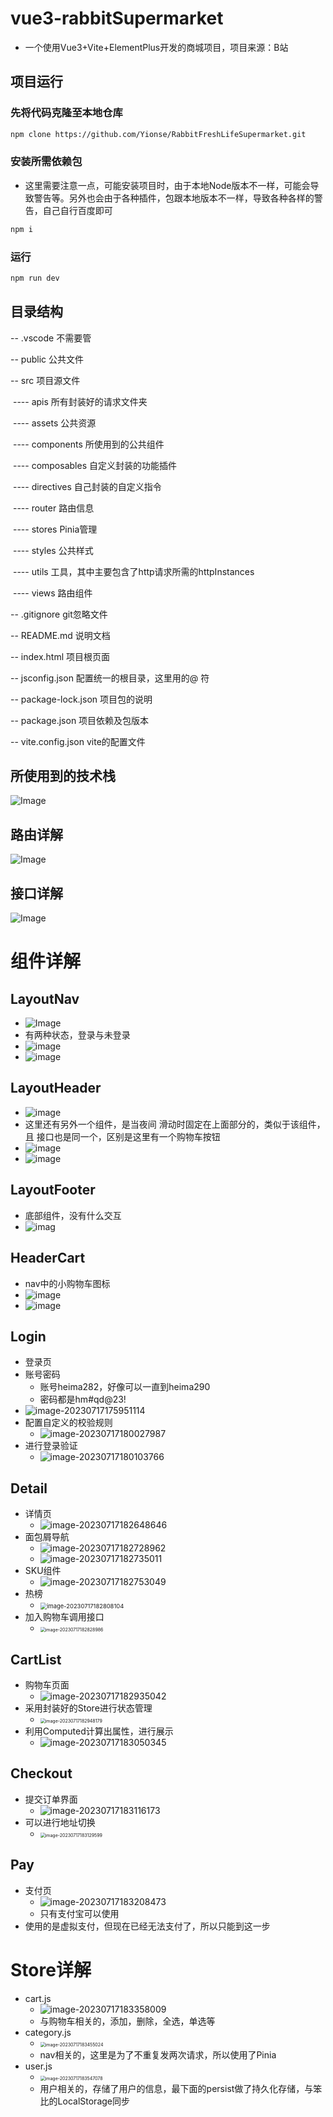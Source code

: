 # vue3-rabbitSupermarket

- 一个使用Vue3+Vite+ElementPlus开发的商城项目，项目来源：B站

## 项目运行

### 先将代码克隆至本地仓库

```sh
npm clone https://github.com/Yionse/RabbitFreshLifeSupermarket.git
```

### 安装所需依赖包

- 这里需要注意一点，可能安装项目时，由于本地Node版本不一样，可能会导致警告等。另外也会由于各种插件，包跟本地版本不一样，导致各种各样的警告，自己自行百度即可

```sh
npm i
```

### 运行

```sh
npm run dev
```

## 目录结构

--	.vscode	不需要管

--	public		公共文件

--	src			  项目源文件

​	----	apis		所有封装好的请求文件夹

​	----	assets		公共资源

​	----	components		所使用到的公共组件

​	----	composables		自定义封装的功能插件

​	----	directives		自己封装的自定义指令

​	----	router		路由信息

​	----	stores		Pinia管理

​	----	styles		公共样式

​	----	utils		工具，其中主要包含了http请求所需的httpInstances

​	----	views		路由组件

--	.gitignore	git忽略文件

--	README.md	说明文档

--	index.html	项目根页面

--	jsconfig.json	配置统一的根目录，这里用的@ 符

--	package-lock.json	项目包的说明

--	package.json	项目依赖及包版本

--	vite.config.json	vite的配置文件

## 所使用到的技术栈

![Image](https://github.com/Yionse/ProjectDescriptionPicture/blob/main/RabbitFreshLifeSupermarket/one.png)

## 路由详解

![Image](https://github.com/Yionse/ProjectDescriptionPicture/blob/main/RabbitFreshLifeSupermarket/two.png)

## 接口详解

![Image](https://github.com/Yionse/ProjectDescriptionPicture/blob/main/RabbitFreshLifeSupermarket/three.png)

# 组件详解

## LayoutNav

- ![Image](https://github.com/Yionse/ProjectDescriptionPicture/blob/main/RabbitFreshLifeSupermarket/four.png)
- 有两种状态，登录与未登录
- ![image](https://github.com/Yionse/ProjectDescriptionPicture/blob/main/RabbitFreshLifeSupermarket/image-20230717175058248.png)
- ![image](https://github.com/Yionse/ProjectDescriptionPicture/blob/main/RabbitFreshLifeSupermarket/image-20230717175213328.png)

## LayoutHeader

- ![image](https://github.com/Yionse/ProjectDescriptionPicture/blob/main/RabbitFreshLifeSupermarket/image-20230717175245698.png)
- 这里还有另外一个组件，是当夜间 滑动时固定在上面部分的，类似于该组件，且 接口也是同一个，区别是这里有一个购物车按钮
- ![image](https://github.com/Yionse/ProjectDescriptionPicture/blob/main/RabbitFreshLifeSupermarket/image-20230717175343450.png)
- ![image](https://github.com/Yionse/ProjectDescriptionPicture/blob/main/RabbitFreshLifeSupermarket/image-20230717175434415.png)

## LayoutFooter

- 底部组件，没有什么交互
- ![imag](https://github.com/Yionse/ProjectDescriptionPicture/blob/main/RabbitFreshLifeSupermarket/image-20230717175522024.png)

## HeaderCart

- nav中的小购物车图标
- ![image](https://github.com/Yionse/ProjectDescriptionPicture/blob/main/RabbitFreshLifeSupermarket/image-20230717175630248.png)
- ![image](https://github.com/Yionse/ProjectDescriptionPicture/blob/main/RabbitFreshLifeSupermarket/image-20230717175842492.png)

## Login

- 登录页
- 账号密码
  - 账号heima282，好像可以一直到heima290
  - 密码都是hm#qd@23!
- ![image-20230717175951114](D:\OneDrive\桌面\GitHub\ProjectDescriptionPicture\RabbitFreshLifeSupermarket\image-20230717175951114.png)
- 配置自定义的校验规则
  - ![image-20230717180027987](D:\OneDrive\桌面\GitHub\ProjectDescriptionPicture\RabbitFreshLifeSupermarket\image-20230717180027987.png)
- 进行登录验证
  - ![image-20230717180103766](D:\OneDrive\桌面\GitHub\ProjectDescriptionPicture\RabbitFreshLifeSupermarket\image-20230717180103766.png)

## Detail

- 详情页
  - ![image-20230717182648646](D:\OneDrive\桌面\GitHub\ProjectDescriptionPicture\RabbitFreshLifeSupermarket\image-20230717182648646.png)
- 面包屑导航
  - ![image-20230717182728962](D:\OneDrive\桌面\GitHub\ProjectDescriptionPicture\RabbitFreshLifeSupermarket\image-20230717182728962.png)
  - ![image-20230717182735011](D:\OneDrive\桌面\GitHub\ProjectDescriptionPicture\RabbitFreshLifeSupermarket\image-20230717182735011.png)
- SKU组件
  - ![image-20230717182753049](D:\OneDrive\桌面\GitHub\ProjectDescriptionPicture\RabbitFreshLifeSupermarket\image-20230717182753049.png)
- 热榜
  - <img src="D:\OneDrive\桌面\GitHub\ProjectDescriptionPicture\RabbitFreshLifeSupermarket\image-20230717182808104.png" alt="image-20230717182808104" style="zoom:67%;" />
- 加入购物车调用接口
  - <img src="D:\OneDrive\桌面\GitHub\ProjectDescriptionPicture\RabbitFreshLifeSupermarket\image-20230717182828986.png" alt="image-20230717182828986" style="zoom:50%;" />

## CartList

- 购物车页面
  - ![image-20230717182935042](D:\OneDrive\桌面\GitHub\ProjectDescriptionPicture\RabbitFreshLifeSupermarket\image-20230717182935042.png)
- 采用封装好的Store进行状态管理
  - <img src="D:\OneDrive\桌面\GitHub\ProjectDescriptionPicture\RabbitFreshLifeSupermarket\image-20230717182948179.png" alt="image-20230717182948179" style="zoom:50%;" />
- 利用Computed计算出属性，进行展示
  - ![image-20230717183050345](D:\OneDrive\桌面\GitHub\ProjectDescriptionPicture\RabbitFreshLifeSupermarket\image-20230717183050345.png)

## Checkout

- 提交订单界面
  - ![image-20230717183116173](D:\OneDrive\桌面\GitHub\ProjectDescriptionPicture\RabbitFreshLifeSupermarket\image-20230717183116173.png)
- 可以进行地址切换
  - <img src="D:\OneDrive\桌面\GitHub\ProjectDescriptionPicture\RabbitFreshLifeSupermarket\image-20230717183129599.png" alt="image-20230717183129599" style="zoom: 50%;" />

## Pay

- 支付页
  - ![image-20230717183208473](D:\OneDrive\桌面\GitHub\ProjectDescriptionPicture\RabbitFreshLifeSupermarket\image-20230717183208473.png)
  - 只有支付宝可以使用
- 使用的是虚拟支付，但现在已经无法支付了，所以只能到这一步

# Store详解

- cart.js
  - ![image-20230717183358009](D:\OneDrive\桌面\GitHub\ProjectDescriptionPicture\RabbitFreshLifeSupermarket\image-20230717183358009.png)
  - 与购物车相关的，添加，删除，全选，单选等
- category.js
  - <img src="D:\OneDrive\桌面\GitHub\ProjectDescriptionPicture\RabbitFreshLifeSupermarket\image-20230717183455024.png" alt="image-20230717183455024" style="zoom:50%;" />
  - nav相关的，这里是为了不重复发两次请求，所以使用了Pinia
- user.js
  - <img src="D:\OneDrive\桌面\GitHub\ProjectDescriptionPicture\RabbitFreshLifeSupermarket\image-20230717183547078.png" alt="image-20230717183547078" style="zoom:50%;" />
  - 用户相关的，存储了用户的信息，最下面的persist做了持久化存储，与笨比的LocalStorage同步

